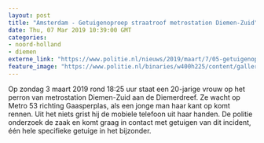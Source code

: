 ```yaml
---
layout: post
title: "Amsterdam - Getuigenoproep straatroof metrostation Diemen-Zuid"
date: Thu, 07 Mar 2019 10:39:00 GMT
categories: 
- noord-holland 
- diemen 
externe_link: "https://www.politie.nl/nieuws/2019/maart/7/05-getuigenoproep-straatroof-metrostation-diemen-zuid.html"
feature_image: "https://www.politie.nl/binaries/w400h225/content/gallery/politie/stockfotos/infra-en-voertuigen/twee-agenten-staan-bij-ingang-sprintertrein.jpg"
---
```


Op zondag 3 maart 2019 rond 18:25 uur staat een 20-jarige vrouw op het perron van metrostation Diemen-Zuid aan de Diemerdreef. Ze wacht op Metro 53 richting Gaasperplas, als een jonge man haar kant op komt rennen. Uit het niets grist hij de mobiele telefoon uit haar handen. De politie onderzoek de zaak en komt graag in contact met getuigen van dit incident, één hele specifieke getuige in het bijzonder.

